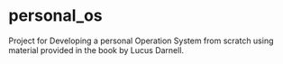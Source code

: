 # personal_os
Project for Developing a personal Operation System from scratch using material provided in the book by Lucus Darnell.
